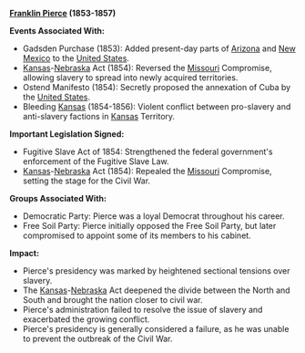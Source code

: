 **[Franklin Pierce](./../franklin-pierce/) (1853-1857)**

**Events Associated With:**

* Gadsden Purchase (1853): Added present-day parts of [Arizona](./../arizona/) and [New Mexico](./../new-mexico/) to the [United States](./../united-states/).
* [Kansas](./../kansas/)-[Nebraska](./../nebraska/) Act (1854): Reversed the [Missouri](./../missouri/) Compromise, allowing slavery to spread into newly acquired territories.
* Ostend Manifesto (1854): Secretly proposed the annexation of Cuba by the [United States](./../united-states/).
* Bleeding [Kansas](./../kansas/) (1854-1856): Violent conflict between pro-slavery and anti-slavery factions in [Kansas](./../kansas/) Territory.

**Important Legislation Signed:**

* Fugitive Slave Act of 1854: Strengthened the federal government's enforcement of the Fugitive Slave Law.
* [Kansas](./../kansas/)-[Nebraska](./../nebraska/) Act (1854): Repealed the [Missouri](./../missouri/) Compromise, setting the stage for the Civil War.

**Groups Associated With:**

* Democratic Party: Pierce was a loyal Democrat throughout his career.
* Free Soil Party: Pierce initially opposed the Free Soil Party, but later compromised to appoint some of its members to his cabinet.

**Impact:**

* Pierce's presidency was marked by heightened sectional tensions over slavery.
* The [Kansas](./../kansas/)-[Nebraska](./../nebraska/) Act deepened the divide between the North and South and brought the nation closer to civil war.
* Pierce's administration failed to resolve the issue of slavery and exacerbated the growing conflict.
* Pierce's presidency is generally considered a failure, as he was unable to prevent the outbreak of the Civil War.
